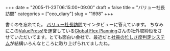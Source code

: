 +++
date = "2005-11-23T06:15:00+09:00"
draft = false
title = "バリュー社長訪問"
categories = ["ceo_diary"]
slug = "1698"
+++

書くのを忘れてた。
<a href="http://www.value-press.com/inc.php?load=valuepresident07" target="_blank">バリュー社長訪問</a>でインタビューに答えています。
ちなみにこの<a href="http://www.value-press.com/" target="_blank">ValuePress!</a>を運営している<a href="http://www.gfplan.jp/" target="_blank">Global Flex Planning</a>さんの社外取締役をさせていただいてます。とても面白い会社で、最近だと<a href="http://www.gfplan.jp/recruit/status.html" target="_blank">社員の忙しさ度判定システム</a>が結構いろんなところに取り上げられてましたね。
